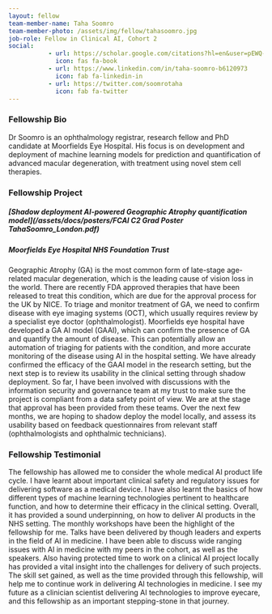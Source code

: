 ```yaml
---
layout: fellow
team-member-name: Taha Soomro
team-member-photo: /assets/img/fellow/tahasoomro.jpg
job-role: Fellow in Clinical AI, Cohort 2
social:
           - url: https://scholar.google.com/citations?hl=en&user=pEWQ-Y4AAAAJ&view_op=list_works&sortby=pubdate
             icon: fas fa-book
           - url: https://www.linkedin.com/in/taha-soomro-b6120973
             icon: fab fa-linkedin-in
           - url: https://twitter.com/soomrotaha
             icon: fab fa-twitter
---
```


### Fellowship Bio
Dr Soomro is an ophthalmology registrar, research fellow and PhD candidate at Moorfields Eye Hospital. His focus is on development and deployment of machine learning models for prediction and quantification of advanced macular degeneration, with treatment using novel stem cell therapies. 


### Fellowship Project
##### _[Shadow deployment AI-powered Geographic Atrophy quantification model](/assets/docs/posters/FCAI C2 Grad Poster TahaSoomro_London.pdf)_
##### Moorfields Eye Hospital NHS Foundation Trust

Geographic Atrophy (GA) is the most common form of late-stage age-related macular degeneration, which is the leading cause of vision loss in the world. There are recently FDA approved therapies that have been released to treat this condition, which are due for the approval process for the UK by NICE.   To triage and monitor treatment of GA, we need to confirm disease with eye imaging systems (OCT), which usually requires review by a specialist eye doctor (ophthalmologist). Moorfields eye hospital have developed a GA AI model (GAAI), which can confirm the presence of GA and quantify the amount of disease. This can potentially allow an automation of triaging for patients with the condition, and more accurate monitoring of the disease using AI in the hospital setting.  We have already confirmed the efficacy of the GAAI model in the research setting, but the next step is to review its usability in the clinical setting through shadow deployment. So far, I have been involved with discussions with the information security and governance team at my trust to make sure the project is compliant from a data safety point of view. We are at the stage that approval has been provided from these teams. Over the next few months, we are hoping to shadow deploy the model locally, and assess its usability based on feedback questionnaires from relevant staff (ophthalmologists and ophthalmic technicians).

### Fellowship Testimonial
 The fellowship has allowed me to consider the whole medical AI product life cycle. I have learnt about important clinical safety and regulatory issues for delivering software as a medical device. I have also learnt the basics of how different types of machine learning technologies pertinent to healthcare function, and how to determine their efficacy in the clinical setting. Overall, it has provided a sound underpinning, on how to deliver AI products in the NHS setting. The monthly workshops have been the highlight of the fellowship for me. Talks have been delivered by though leaders and experts in the field of AI in medicine. I have been able to discuss wide ranging issues with AI in medicine with my peers in the cohort, as well as the speakers. Also having protected time to work on a clinical AI project locally has provided a vital insight into the challenges for delivery of such projects. The skill set gained, as well as the time provided through this fellowship, will help me to continue work in delivering AI technologies in medicine. I see my future as a clinician scientist delivering AI technologies to improve eyecare, and this fellowship as an important stepping-stone in that journey.

